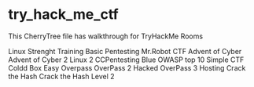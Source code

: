 # try_hack_me_ctf
This CherryTree file has walkthrough for TryHackMe Rooms

Linux Strenght Training
Basic Pentesting
Mr.Robot CTF
Advent of Cyber
Advent of Cyber 2
Linux 2
CCPentesting
Blue
OWASP top 10
Simple CTF
Coldd Box Easy
Overpass
OverPass 2 Hacked
OverPass 3 Hosting
Crack the Hash
Crack the Hash Level 2

